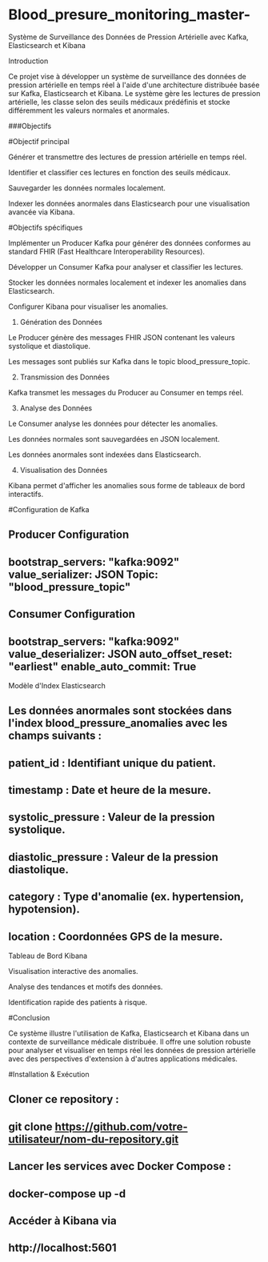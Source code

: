 # Blood_presure_monitoring_master-
Système de Surveillance des Données de Pression Artérielle avec Kafka, Elasticsearch et Kibana

Introduction

Ce projet vise à développer un système de surveillance des données de pression artérielle en temps réel à l'aide d'une architecture distribuée basée sur Kafka, Elasticsearch et Kibana. Le système gère les lectures de pression artérielle, les classe selon des seuils médicaux prédéfinis et stocke différemment les valeurs normales et anormales.

###Objectifs

#Objectif principal

Générer et transmettre des lectures de pression artérielle en temps réel.

Identifier et classifier ces lectures en fonction des seuils médicaux.

Sauvegarder les données normales localement.

Indexer les données anormales dans Elasticsearch pour une visualisation avancée via Kibana.

#Objectifs spécifiques

Implémenter un Producer Kafka pour générer des données conformes au standard FHIR (Fast Healthcare Interoperability Resources).

Développer un Consumer Kafka pour analyser et classifier les lectures.

Stocker les données normales localement et indexer les anomalies dans Elasticsearch.

Configurer Kibana pour visualiser les anomalies.


 1. Génération des Données

Le Producer génère des messages FHIR JSON contenant les valeurs systolique et diastolique.

Les messages sont publiés sur Kafka dans le topic blood_pressure_topic.

 2. Transmission des Données

Kafka transmet les messages du Producer au Consumer en temps réel.

 3. Analyse des Données

Le Consumer analyse les données pour détecter les anomalies.

Les données normales sont sauvegardées en JSON localement.

Les données anormales sont indexées dans Elasticsearch.

 4. Visualisation des Données

Kibana permet d'afficher les anomalies sous forme de tableaux de bord interactifs.

#Configuration de Kafka

Producer Configuration
--
bootstrap_servers: "kafka:9092"
value_serializer: JSON
Topic: "blood_pressure_topic"
--
Consumer Configuration
--
bootstrap_servers: "kafka:9092"
value_deserializer: JSON
auto_offset_reset: "earliest"
enable_auto_commit: True
--
Modèle d'Index Elasticsearch

Les données anormales sont stockées dans l'index blood_pressure_anomalies avec les champs suivants :
--
patient_id : Identifiant unique du patient.
--
timestamp : Date et heure de la mesure.
--
systolic_pressure : Valeur de la pression systolique.
--
diastolic_pressure : Valeur de la pression diastolique.
--
category : Type d'anomalie (ex. hypertension, hypotension).
--
location : Coordonnées GPS de la mesure.
--
Tableau de Bord Kibana

Visualisation interactive des anomalies.

Analyse des tendances et motifs des données.

Identification rapide des patients à risque.

#Conclusion

Ce système illustre l'utilisation de Kafka, Elasticsearch et Kibana dans un contexte de surveillance médicale distribuée. Il offre une solution robuste pour analyser et visualiser en temps réel les données de pression artérielle avec des perspectives d'extension à d'autres applications médicales.

#Installation & Exécution

Cloner ce repository :
--
git clone https://github.com/votre-utilisateur/nom-du-repository.git
--
Lancer les services avec Docker Compose :
--
docker-compose up -d
--
Accéder à Kibana via
--
http://localhost:5601
--
